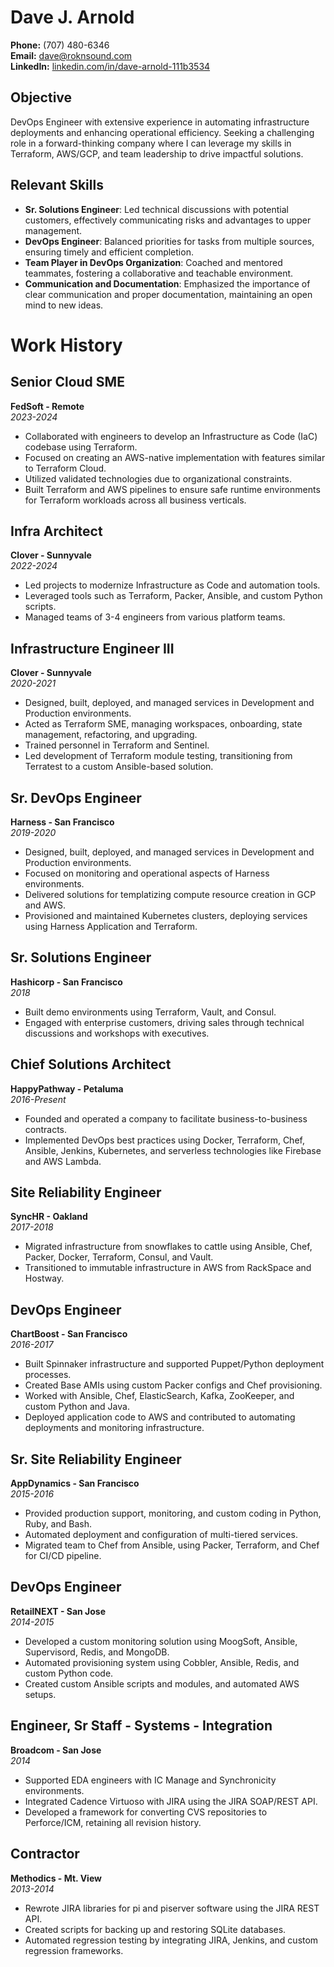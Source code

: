 # Dave J. Arnold

**Phone:** (707) 480-6346  
**Email:** dave@roknsound.com  
**LinkedIn:** [linkedin.com/in/dave-arnold-111b3534](https://www.linkedin.com/in/dave-arnold-111b3534)

## Objective
DevOps Engineer with extensive experience in automating infrastructure deployments and enhancing operational efficiency. Seeking a challenging role in a forward-thinking company where I can leverage my skills in Terraform, AWS/GCP, and team leadership to drive impactful solutions.

## Relevant Skills
- **Sr. Solutions Engineer**: Led technical discussions with potential customers, effectively communicating risks and advantages to upper management.
- **DevOps Engineer**: Balanced priorities for tasks from multiple sources, ensuring timely and efficient completion.
- **Team Player in DevOps Organization**: Coached and mentored teammates, fostering a collaborative and teachable environment.
- **Communication and Documentation**: Emphasized the importance of clear communication and proper documentation, maintaining an open mind to new ideas.

# Work History  
## Senior Cloud SME
**FedSoft - Remote**  
*2023-2024*

- Collaborated with engineers to develop an Infrastructure as Code (IaC) codebase using Terraform.
- Focused on creating an AWS-native implementation with features similar to Terraform Cloud.
- Utilized validated technologies due to organizational constraints.
- Built Terraform and AWS pipelines to ensure safe runtime environments for Terraform workloads across all business verticals.

## Infra Architect
**Clover - Sunnyvale**  
*2022-2024*

- Led projects to modernize Infrastructure as Code and automation tools.
- Leveraged tools such as Terraform, Packer, Ansible, and custom Python scripts.
- Managed teams of 3-4 engineers from various platform teams.

## Infrastructure Engineer III
**Clover - Sunnyvale**  
*2020-2021*

- Designed, built, deployed, and managed services in Development and Production environments.
- Acted as Terraform SME, managing workspaces, onboarding, state management, refactoring, and upgrading.
- Trained personnel in Terraform and Sentinel.
- Led development of Terraform module testing, transitioning from Terratest to a custom Ansible-based solution.

## Sr. DevOps Engineer
**Harness - San Francisco**  
*2019-2020*

- Designed, built, deployed, and managed services in Development and Production environments.
- Focused on monitoring and operational aspects of Harness environments.
- Delivered solutions for templatizing compute resource creation in GCP and AWS.
- Provisioned and maintained Kubernetes clusters, deploying services using Harness Application and Terraform.

## Sr. Solutions Engineer
**Hashicorp - San Francisco**  
*2018*

- Built demo environments using Terraform, Vault, and Consul.
- Engaged with enterprise customers, driving sales through technical discussions and workshops with executives.

## Chief Solutions Architect
**HappyPathway - Petaluma**  
*2016-Present*

- Founded and operated a company to facilitate business-to-business contracts.
- Implemented DevOps best practices using Docker, Terraform, Chef, Ansible, Jenkins, Kubernetes, and serverless technologies like Firebase and AWS Lambda.

## Site Reliability Engineer
**SyncHR - Oakland**  
*2017-2018*

- Migrated infrastructure from snowflakes to cattle using Ansible, Chef, Packer, Docker, Terraform, Consul, and Vault.
- Transitioned to immutable infrastructure in AWS from RackSpace and Hostway.

## DevOps Engineer
**ChartBoost - San Francisco**  
*2016-2017*

- Built Spinnaker infrastructure and supported Puppet/Python deployment processes.
- Created Base AMIs using custom Packer configs and Chef provisioning.
- Worked with Ansible, Chef, ElasticSearch, Kafka, ZooKeeper, and custom Python and Java.
- Deployed application code to AWS and contributed to automating deployments and monitoring infrastructure.

## Sr. Site Reliability Engineer
**AppDynamics - San Francisco**  
*2015-2016*

- Provided production support, monitoring, and custom coding in Python, Ruby, and Bash.
- Automated deployment and configuration of multi-tiered services.
- Migrated team to Chef from Ansible, using Packer, Terraform, and Chef for CI/CD pipeline.

## DevOps Engineer
**RetailNEXT - San Jose**  
*2014-2015*

- Developed a custom monitoring solution using MoogSoft, Ansible, Supervisord, Redis, and MongoDB.
- Automated provisioning system using Cobbler, Ansible, Redis, and custom Python code.
- Created custom Ansible scripts and modules, and automated AWS setups.

## Engineer, Sr Staff - Systems - Integration
**Broadcom - San Jose**  
*2014*

- Supported EDA engineers with IC Manage and Synchronicity environments.
- Integrated Cadence Virtuoso with JIRA using the JIRA SOAP/REST API.
- Developed a framework for converting CVS repositories to Perforce/ICM, retaining all revision history.

## Contractor
**Methodics - Mt. View**  
*2013-2014*

- Rewrote JIRA libraries for pi and piserver software using the JIRA REST API.
- Created scripts for backing up and restoring SQLite databases.
- Automated regression testing by integrating JIRA, Jenkins, and custom regression frameworks.
